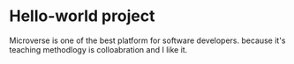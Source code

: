 # Hello-world project
Microverse is one of the best platform for software developers. because it's teaching methodlogy is colloabration and I like it. 

